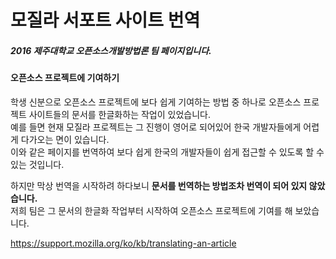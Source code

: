 # 모질라 서포트 사이트 번역

##### *2016 제주대학교 오픈소스개발방법론 팀 페이지입니다.*

#### 오픈소스 프로젝트에 기여하기

학생 신분으로 오픈소스 프로젝트에 보다 쉽게 기여하는 방법 중 하나로  오픈소스 프로젝트 사이트들의 문서를 한글화하는 작업이 있었습니다.  
예를 들면 현재 모질라 프로젝트는 그 진행이 영어로 되어있어 한국 개발자들에게 어렵게 다가오는 면이 있습니다.  
이와 같은 페이지를 번역하여 보다 쉽게 한국의 개발자들이 쉽게 접근할 수 있도록 할 수 있는 것입니다.  


하지만 막상 번역을 시작하려 하다보니 **문서를 번역하는 방법조차 번역이 되어 있지 않았습니다.**  
저희 팀은 그 문서의 한글화 작업부터 시작하여 오픈소스 프로젝트에 기여를 해 보았습니다.

https://support.mozilla.org/ko/kb/translating-an-article

